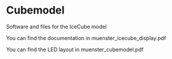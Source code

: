 # Cubemodel
Software and files for the IceCube model

You can find the documentation in muenster_icecube_display.pdf

You can find the LED layout in muenster_cubemodel.pdf
